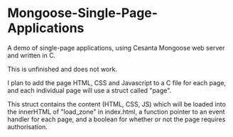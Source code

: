 # Mongoose-Single-Page-Applications
A demo of single-page applications, using Cesanta Mongoose web server and written in C.

This is unfinished and does not work.

I plan to add the page HTML, CSS and Javascript to a C file for each page, and each individual page will use a struct called "page".

This struct contains the content (HTML, CSS, JS) which will be loaded into the innerHTML of "load_zone" in index.html, a function pointer to an event handler for each page, and a boolean for whether or not the page requires authorisation.
